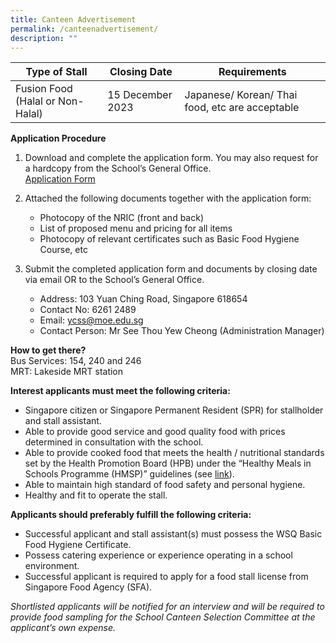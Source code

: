 ```yaml
---
title: Canteen Advertisement
permalink: /canteenadvertisement/
description: ""
---
```

| Type of Stall | Closing Date | Requirements |
| --- | --- | --- |
| Fusion Food (Halal or Non-Halal) | 15 December 2023 | Japanese/ Korean/ Thai food, etc are acceptable &nbsp; |

**Application Procedure**

1.  Download and complete the application form. You may also request for a hardcopy from the School’s General Office.  
[Application Form](/files/application%20form_canteen.pdf)
    
2.  Attached the following documents together with the application form:
    *   Photocopy of the NRIC (front and back)
    *   List of proposed menu and pricing for all items
    *   Photocopy of relevant certificates such as Basic Food Hygiene Course, etc
3.  Submit the completed application form and documents by closing date via email OR to the School’s General Office.
    *   Address: 103 Yuan Ching Road, Singapore 618654
    *   Contact No: 6261 2489
    *   Email: ycss@moe.edu.sg
    *   Contact Person: Mr See Thou Yew Cheong (Administration Manager)

**How to get there?**  
Bus Services: 154, 240 and 246 <br>
MRT:&nbsp;Lakeside MRT station

**Interest applicants must meet the following criteria:**

*   Singapore citizen or Singapore Permanent Resident (SPR) for stallholder and stall assistant.
*   Able to provide good service and good quality food with prices determined in consultation with the school.
*   Able to provide cooked food that meets the health / nutritional standards set by the Health Promotion Board (HPB) under the “Healthy Meals in Schools Programme (HMSP)” guidelines (see&nbsp;[link](https://www.hpb.gov.sg/schools/school-programmes/healthy-meals-in-schools-programme)).
*   Able to maintain high standard of food safety and personal hygiene.
*   Healthy and fit to operate the stall.

**Applicants should preferably fulfill the following criteria:**

*   Successful applicant and stall assistant(s) must possess the WSQ Basic Food Hygiene Certificate.
*   Possess catering experience or experience operating in a school environment.
*   Successful applicant is required to apply for a food stall license from Singapore Food Agency (SFA).

_Shortlisted applicants will be notified for an interview and will be required to provide food sampling for the School Canteen Selection Committee at the applicant’s own expense._